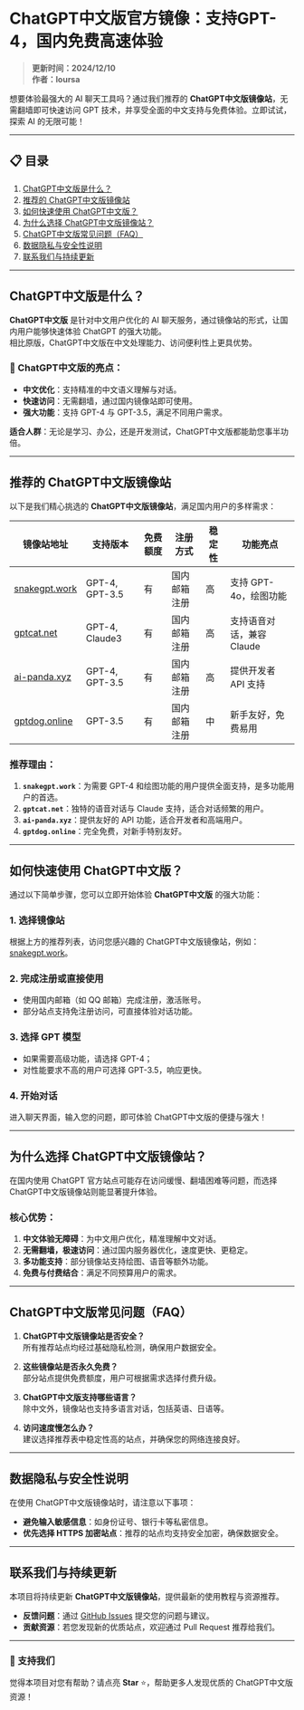 # ChatGPT中文版官方镜像：支持GPT-4，国内免费高速体验

> **更新时间：2024/12/10**  
> **作者：loursa**  

想要体验最强大的 AI 聊天工具吗？通过我们推荐的 **ChatGPT中文版镜像站**，无需翻墙即可快速访问 GPT 技术，并享受全面的中文支持与免费体验。立即试试，探索 AI 的无限可能！  

---

## 📋 目录
1. [ChatGPT中文版是什么？](#chatgpt中文版是什么)  
2. [推荐的 ChatGPT中文版镜像站](#推荐的-chatgpt中文版镜像站)  
3. [如何快速使用 ChatGPT中文版？](#如何快速使用-chatgpt中文版)  
4. [为什么选择 ChatGPT中文版镜像站？](#为什么选择-chatgpt中文版镜像站)  
5. [ChatGPT中文版常见问题（FAQ）](#chatgpt中文版常见问题faq)  
6. [数据隐私与安全性说明](#数据隐私与安全性说明)  
7. [联系我们与持续更新](#联系我们与持续更新)  

---

## ChatGPT中文版是什么？

**ChatGPT中文版** 是针对中文用户优化的 AI 聊天服务，通过镜像站的形式，让国内用户能够快速体验 ChatGPT 的强大功能。  
相比原版，ChatGPT中文版在中文处理能力、访问便利性上更具优势。  

### 🌟 ChatGPT中文版的亮点：  
- **中文优化**：支持精准的中文语义理解与对话。  
- **快速访问**：无需翻墙，通过国内镜像站即可使用。  
- **强大功能**：支持 GPT-4 与 GPT-3.5，满足不同用户需求。  

**适合人群**：无论是学习、办公，还是开发测试，ChatGPT中文版都能助您事半功倍。  

---

## 推荐的 ChatGPT中文版镜像站

以下是我们精心挑选的 **ChatGPT中文版镜像站**，满足国内用户的多样需求：

| 镜像站地址            | 支持版本         | 免费额度   | 注册方式         | 稳定性 | 功能亮点             |
|-----------------------|------------------|-----------|------------------|-------|----------------------|
| [snakegpt.work](https://snakegpt.work) | GPT-4, GPT-3.5  | 有         | 国内邮箱注册      | 高     | 支持 GPT-4o，绘图功能 |
| [gptcat.net](https://gptcat.net)       | GPT-4, Claude3  | 有         | 国内邮箱注册      | 高     | 支持语音对话，兼容 Claude |
| [ai-panda.xyz](https://ai-panda.xyz/login?invite_code=34137c47)   | GPT-4, GPT-3.5  | 有         | 国内邮箱注册      | 高     | 提供开发者 API 支持 |
| [gptdog.online](https://gptdog.online) | GPT-3.5         | 有         | 国内邮箱注册      | 中     | 新手友好，免费易用   |

### 推荐理由：  
1. **`snakegpt.work`**：为需要 GPT-4 和绘图功能的用户提供全面支持，是多功能用户的首选。  
2. **`gptcat.net`**：独特的语音对话与 Claude 支持，适合对话频繁的用户。  
3. **`ai-panda.xyz`**：提供友好的 API 功能，适合开发者和高端用户。  
4. **`gptdog.online`**：完全免费，对新手特别友好。  

---

## 如何快速使用 ChatGPT中文版？

通过以下简单步骤，您可以立即开始体验 **ChatGPT中文版** 的强大功能：

### 1. 选择镜像站  
根据上方的推荐列表，访问您感兴趣的 ChatGPT中文版镜像站，例如：[snakegpt.work](https://snakegpt.work)。  

### 2. 完成注册或直接使用  
- 使用国内邮箱（如 QQ 邮箱）完成注册，激活账号。  
- 部分站点支持免注册访问，可直接体验对话功能。  

### 3. 选择 GPT 模型  
- 如果需要高级功能，请选择 GPT-4；  
- 对性能要求不高的用户可选择 GPT-3.5，响应更快。  

### 4. 开始对话  
进入聊天界面，输入您的问题，即可体验 ChatGPT中文版的便捷与强大！  

---

## 为什么选择 ChatGPT中文版镜像站？

在国内使用 ChatGPT 官方站点可能存在访问缓慢、翻墙困难等问题，而选择 ChatGPT中文版镜像站则能显著提升体验。  

### 核心优势：  
1. **中文体验无障碍**：为中文用户优化，精准理解中文对话。  
2. **无需翻墙，极速访问**：通过国内服务器优化，速度更快、更稳定。  
3. **多功能支持**：部分镜像站支持绘图、语音等额外功能。  
4. **免费与付费结合**：满足不同预算用户的需求。  

---

## ChatGPT中文版常见问题（FAQ）

1. **ChatGPT中文版镜像站是否安全？**  
   所有推荐站点均经过基础隐私检测，确保用户数据安全。  

2. **这些镜像站是否永久免费？**  
   部分站点提供免费额度，用户可根据需求选择付费升级。  

3. **ChatGPT中文版支持哪些语言？**  
   除中文外，镜像站也支持多语言对话，包括英语、日语等。  

4. **访问速度慢怎么办？**  
   建议选择推荐表中稳定性高的站点，并确保您的网络连接良好。  

---

## 数据隐私与安全性说明

在使用 ChatGPT中文版镜像站时，请注意以下事项：  
- **避免输入敏感信息**：如身份证号、银行卡等私密信息。  
- **优先选择 HTTPS 加密站点**：推荐的站点均支持安全加密，确保数据安全。  

---

## 联系我们与持续更新

本项目将持续更新 **ChatGPT中文版镜像站**，提供最新的使用教程与资源推荐。  

- **反馈问题**：通过 [GitHub Issues](https://github.com/your-repo/issues) 提交您的问题与建议。  
- **贡献资源**：若您发现新的优质站点，欢迎通过 Pull Request 推荐给我们。  

---

### 🌟 支持我们
觉得本项目对您有帮助？请点亮 **Star** ⭐，帮助更多人发现优质的 ChatGPT中文版资源！
